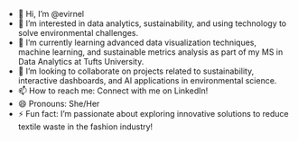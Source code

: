 - 👋 Hi, I’m @evirnel  
- 👀 I’m interested in data analytics, sustainability, and using technology to solve environmental challenges.  
- 🌱 I’m currently learning advanced data visualization techniques, machine learning, and sustainable metrics analysis as part of my MS in Data Analytics at Tufts University.  
- 💞️ I’m looking to collaborate on projects related to sustainability, interactive dashboards, and AI applications in environmental science.  
- 📫 How to reach me: Connect with me on LinkedIn!
- 😄 Pronouns: She/Her  
- ⚡ Fun fact: I’m passionate about exploring innovative solutions to reduce textile waste in the fashion industry! 

